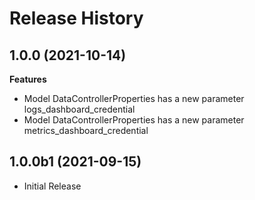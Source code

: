 # Release History

## 1.0.0 (2021-10-14)

**Features**

  - Model DataControllerProperties has a new parameter logs_dashboard_credential
  - Model DataControllerProperties has a new parameter metrics_dashboard_credential

## 1.0.0b1 (2021-09-15)

* Initial Release

